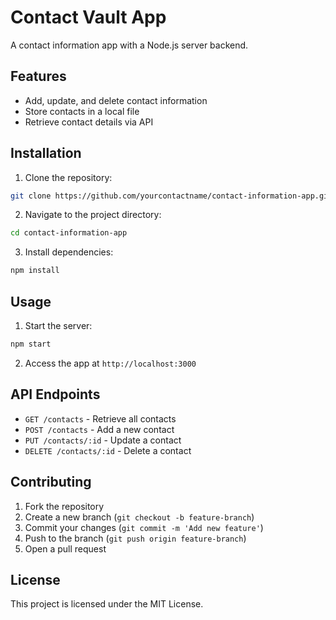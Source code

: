 # Contact Vault App

A contact information app with a Node.js server backend.

## Features

- Add, update, and delete contact information
- Store contacts in a local file
- Retrieve contact details via API

## Installation

1. Clone the repository:
  ```bash
  git clone https://github.com/yourcontactname/contact-information-app.git
  ```
2. Navigate to the project directory:
  ```bash
  cd contact-information-app
  ```
3. Install dependencies:
  ```bash
  npm install
  ```

## Usage

1. Start the server:
  ```bash
  npm start
  ```
2. Access the app at `http://localhost:3000`

## API Endpoints

- `GET /contacts` - Retrieve all contacts
- `POST /contacts` - Add a new contact
- `PUT /contacts/:id` - Update a contact
- `DELETE /contacts/:id` - Delete a contact

## Contributing

1. Fork the repository
2. Create a new branch (`git checkout -b feature-branch`)
3. Commit your changes (`git commit -m 'Add new feature'`)
4. Push to the branch (`git push origin feature-branch`)
5. Open a pull request

## License

This project is licensed under the MIT License.